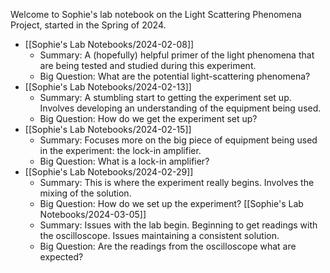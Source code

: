 Welcome to Sophie's lab notebook on the Light Scattering Phenomena Project, started in the Spring of 2024.

* [[Sophie's Lab Notebooks/2024-02-08]]
	* Summary: A (hopefully) helpful primer of the light phenomena that are being tested and studied during this experiment.
	* Big Question: What are the potential light-scattering phenomena?
* [[Sophie's Lab Notebooks/2024-02-13]]
	* Summary: A stumbling start to getting the experiment set up. Involves developing an understanding of the equipment being used.
	* Big Question: How do we get the experiment set up?
* [[Sophie's Lab Notebooks/2024-02-15]]
	* Summary: Focuses more on the big piece of equipment being used in the experiment: the lock-in amplifier.
	* Big Question: What is a lock-in amplifier?
* [[Sophie's Lab Notebooks/2024-02-29]]
	* Summary: This is where the experiment really begins. Involves the mixing of the solution.
	* Big Question: How do we set up the experiment?
	[[Sophie's Lab Notebooks/2024-03-05]]
	* Summary: Issues with the lab begin. Beginning to get readings with the oscilloscope. Issues maintaining a consistent solution.
	* Big Question: Are the readings from the oscilloscope what are expected?
		